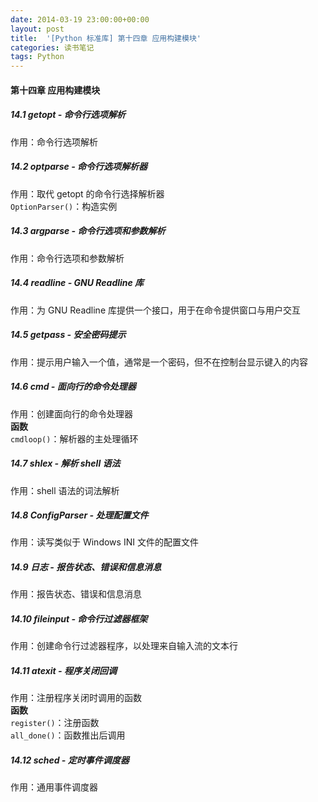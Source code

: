 ```yaml
---
date: 2014-03-19 23:00:00+00:00
layout: post
title:  '[Python 标准库] 第十四章 应用构建模块'
categories: 读书笔记
tags: Python
---
```


#### 第十四章 应用构建模块

##### 14.1 getopt - 命令行选项解析
作用：命令行选项解析  

##### 14.2 optparse - 命令行选项解析器
作用：取代 getopt 的命令行选择解析器  
`OptionParser()`：构造实例  

##### 14.3 argparse - 命令行选项和参数解析
作用：命令行选项和参数解析  

##### 14.4 readline - GNU Readline 库
作用：为 GNU Readline 库提供一个接口，用于在命令提供窗口与用户交互  

##### 14.5 getpass - 安全密码提示
作用：提示用户输入一个值，通常是一个密码，但不在控制台显示键入的内容  

##### 14.6 cmd - 面向行的命令处理器
作用：创建面向行的命令处理器  
**函数**  
`cmdloop()`：解析器的主处理循环  

##### 14.7 shlex - 解析 shell 语法
作用：shell 语法的词法解析  

##### 14.8 ConfigParser - 处理配置文件
作用：读写类似于 Windows INI 文件的配置文件  

##### 14.9 日志 - 报告状态、错误和信息消息
作用：报告状态、错误和信息消息  

##### 14.10 fileinput - 命令行过滤器框架
作用：创建命令行过滤器程序，以处理来自输入流的文本行  

##### 14.11 atexit - 程序关闭回调
作用：注册程序关闭时调用的函数  
**函数**  
`register()`：注册函数  
`all_done()`：函数推出后调用  

##### 14.12 sched - 定时事件调度器
作用：通用事件调度器  


